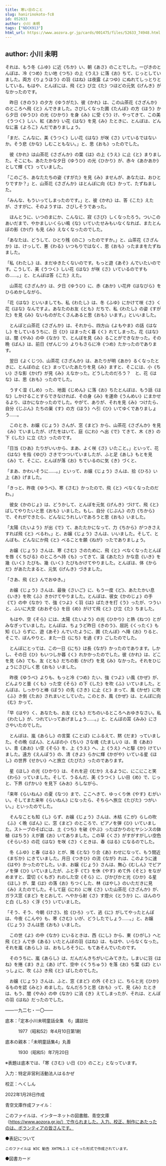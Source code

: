 ```yaml
---
title: 寒い日のこと
slug: hanirinokoto-fc8
id: 052633
author: 小川 未明
tags: ["NDCK913"]
html_url: https://www.aozora.gr.jp/cards/001475/files/52633_74948.html
---
```


## author: 小川 未明

それは、もう冬《ふゆ》に近《ちか》い、朝《あさ》のことでした。一ぴきのとんぼは、冷《つめ》たい地《つち》の上《うえ》に落《お》ちて、じっとしていました。両方《りょうほう》の羽《はね》は夜露《よつゆ》にぬれてしっとりとしている。もはや、とんぼには、飛《と》び立《た》つほどの元気《げんき》がなかったのです。

　昨日《きのう》の夕方《ゆうがた》、彼《かれ》は、この山茶花《さざんか》のところへ飛《と》んできました。さびしくなった圃《たんぼ》の方《ほう》から夕日《ゆうひ》の光《ひかり》を身《み》に受《う》け、やってきて、この美《うつく》しい、紅《あか》い花《はな》を見《み》たときに、とんぼは、どんなに喜《よろこ》んだでありましょう。

「まだ、こんなに、美《うつく》しい花《はな》が咲《さ》いているではないか。そう悲《かな》しむこともない。」と、思《おも》ったのでした。

　彼《かれ》は山茶花《さざんか》の葉《は》の上《うえ》に止《と》まりました。そこにも、あたたかな夕日《ゆうひ》の光《ひかり》が、赤々《あかあか》として輝《て》っていました。

「このごろ、あなたたちの姿《すがた》を見《み》ませんが、あなたは、おひとりですか？」と、山茶花《さざんか》はとんぼに向《む》かって、たずねました。

「みんな、もういってしまったのです。」と、彼《かれ》は、答《こた》えたが、さすがに、そのようすは、さびしそうであった。

　ほんとうに、いつのまにか、こんなに、寂《さび》しくなったろう。ついこのあいだまで、やかましいくらい鳴《な》いていたせみもいなくなれば、またとんぼの影《かげ》も見《み》えなくなったのでした。

「あなたは、どうして、ひとり残《のこ》ったのですか。」と、山茶花《さざんか》は、けっして、悪《わる》いつもりではなく、思《おも》ったままをたずねました。

「私《わたし》は、まだゆきたくないのです。もっと遊《あそ》んでいたいのです。こうして、美《うつく》しい花《はな》が咲《さ》いているのですもの……。」と、とんぼは答《こた》えた。

　山茶花《さざんか》は、夕日《ゆうひ》に、赤《あか》い花弁《はなびら》をひらめかしながら、

「花《はな》といいましても、私《わたし》は、冬《ふゆ》にかけて咲《さ》く花《はな》なんですよ。あなたのお友《とも》だちで、私《わたし》の姿《すがた》を見《み》ないものがたくさんあると思《おも》います。」といいました。

　とんぼと山茶花《さざんか》は、それから、四方山《よもやま》の話《はなし》をしているうちに、日《ひ》はまったく暮《く》れてしまった。花《はな》は、闇《やみ》の中《なか》で、とんぼを見《み》ることができなかった。その晩《ばん》は、前日《ぜんじつ》よりもさらに冷《つめ》たかったのであります。

　翌日《よくじつ》、山茶花《さざんか》は、あたりが明《あか》るくなったときに、とんぼの止《と》まっていたあたりを見《み》ますと、そこには、小《ちい》さな影《かげ》が見《み》えなかった。どうしたのだろう？　と、花《はな》は、思《おも》ったのでした。

　うすく湿《しめ》った、地面《じめん》に落《お》ちたとんぼは、もう話《はな》しかけることすらできなければ、その身《み》を運命《うんめい》にまかせるより、ほかになかったのでした。やがて、ありが、それを見《み》つけたら、自分《じぶん》たちの巣《す》の方《ほう》へ引《ひ》いてゆくでありましょう……。

　このとき、お嬢《じょう》さんが、窓《まど》から、山茶花《さざんか》を見《み》ていましたが、げたをはいて、庭《にわ》へ出《で》てきて、木《き》の下《した》に立《た》ったのです。

「日当《ひあ》たりがいいから、まあ、よく咲《さ》いたこと。」といって、花《はな》を指《ゆび》さきでつついていましたが、ふと足《あし》もとを見《み》て、そこに、とんぼが落《お》ちているのに気《き》づくと、

「まあ、かわいそうに……。」といって、お嬢《じょう》さんは、拾《ひろ》い上《あ》げました。

「きっと、昨夜《ゆうべ》、寒《さむ》かったので、飛《と》べなくなったのだわ。」

　彼女《かのじょ》は、どうかして、とんぼを元気《げんき》づけて、飛《と》ばしてやりたいと思《おも》いました。もし、自分《じぶん》の力《ちから》で、それができたら、どんなにうれしいであろうと思《おも》いました。

「太陽《たいよう》が出《で》て、あたたかになって、力《ちから》がつきさえすれば飛《と》べるわ。」と、お嬢《じょう》さんは、いいました。そして、とんぼも、どんなにか飛《と》べることを願《ねが》ったでありましょう。

　お嬢《じょう》さんは、寒《さむ》さのために、飛《と》べなくなったとんぼを唇《くちびる》のところへ持《も》ってきて、温《あたた》かな息《いき》を幾《いく》たびも、幾《いく》たびもかけてやりました。とんぼは、体《からだ》があたたまると、元気《げんき》づきました。

「さあ、飛《と》んでおゆき。」

　お嬢《じょう》さんは、最後《さいご》に、もう一度《ど》、あたたかい息《いき》を吹《ふ》きかけてやりました。とんぼは、彼女《かのじょ》の手《て》の中《なか》で、強《つよ》く羽《は》ばたきを打《う》ったが、つういと、ふいに大空《おおぞら》を目《め》がけて飛《と》び立《た》ちました。

　もはや、空《そら》には、太陽《たいよう》の光《ひかり》と熱《ねつ》とがみなぎっていました。とんぼは、ちょうど昨日《きのう》、屈託《くったく》も知《し》らずに、遊《あそ》んでいたように、圃《たんぼ》へ降《お》りると、そこで、ぼんやりと、また一日《にち》を過《す》ごしたのでした。

　とんぼにとっては、この一日《にち》は長《なが》かったのであります。しかし、その日《ひ》もいつしか暮《く》れかかったのでした。彼《かれ》は、どこを見《み》ても、友《とも》だちの影《かげ》を見《み》なかった。それをひじょうにさびしく思《おも》いました。

　昨夜《ゆうべ》よりも、もっと冷《つめ》たい、強《つよ》い風《かぜ》が、どんよりと曇《くも》った空《そら》の下《した》を吹《ふ》いていました。とんぼは、しっかりと棒《ぼう》の先《さき》に止《と》まって、風《かぜ》に吹《ふ》き倒《たお》されまいとしていた。このとき、風《かぜ》は、とんぼに向《む》かって、

「早《はや》く、あなたも、お友《とも》だちのいるところへおゆきなさい。私《わたし》が、つれていってあげましょう……。」と、とんぼの耳《みみ》にささやいたのでした。

　とんぼは、嵐《あらし》の言葉《ことば》にふるえて、黙《だま》っていました。その晩《ばん》、とんぼの小《ちい》さな魂《たましい》は、青《あお》い、青《あお》い空《そら》を、上《うえ》へ、上《うえ》へと駆《か》けていました。遠方《えんぽう》の、清《きよ》らかに輝《かがや》いている星《ほし》の世界《せかい》へと旅立《たびた》ったのであります。

　星《ほし》の光《ひかり》は、それを迎《むか》えるように、にこにこと笑《わら》っていました。そして、うるんだ、美《うつく》しい目《め》で、じっと、下界《げかい》を見下《みお》ろしながら、

「来年《らいねん》の夏《なつ》まで、ここへきて、ゆっくり休《やす》むがいい。そしてまた来年《らいねん》になったら、そちらへ旅立《たびた》つがいい。」といったのでした。

　そんなことも知《し》らず、お嬢《じょう》さんは、木枯《こが》らしの吹《ふ》く晩《ばん》に、窓《まど》のところで、ピアノを弾《ひ》いていました。ストーブのそばには、土《つち》を破《やぶ》ったばかりのヒヤシンスの鉢植《はちう》えが置《お》いてありました。この草《くさ》がすがすがしい空色《そらいろ》の花《はな》を咲《さ》くときは、春《はる》になるのでした。

　冬《ふゆ》と春《はる》とが、隣《とな》り合《あ》わせになって、もう間近《まぢか》にきていました。月日《つきひ》の流《なが》れは、このように速《はや》かったのでした。いま、お嬢《じょう》さんは、無心《むしん》でピアノを弾《ひ》いていましたが、ふと手《て》を休《やす》めて外《そと》をながめますと、雲切《くもぎ》れのした空《そら》に、ぴかぴかと光《ひか》る星《ほし》が、葉《は》の落《お》ちつくした、林《はやし》のいただきに見《み》えたのでした。そして庭《にわ》に咲《さ》いた山茶花《さざんか》が、ガラス窓《まど》をとおして、へやから射《さ》す燈火《とうか》に、ほんのりと白《しろ》く浮《う》いていました。

「そう、そう、今朝《けさ》、拾《ひろ》って、逃《に》がしてやったとんぼは、今夜《こんや》も、寒《さむ》いが、どうしたでしょう……。」と、お嬢《じょう》さんは思《おも》いました。

　この世《よ》の中《なか》にいるときは、西《にし》から、東《ひがし》へと飛《と》んで歩《ある》いたとんぼの羽《はね》は、もはや、いらなくなった。それを嵐《あらし》は、おもしろそうに、もてあそんでいたのです。

　そのうちに、嵐《あらし》は、だんだんきちがいじみてきた。しまいに羽《はね》を捲《ま》き上《あ》げて、空中《くうちゅう》を落《お》ち葉《ば》といっしょに、吹《ふ》き飛《と》ばしたのでした。

　お嬢《じょう》さんは、ふと、窓《まど》の外《そと》に、ちらと光《ひか》るものを認《みと》めました。なんだろうと思《おも》って、見《み》たときは、もう、闇《やみ》の中《なか》に消《き》えてしまったが、それは、とんぼの羽《はね》だったのでした。

――一九二七・一〇――













底本：「定本小川未明童話全集　6」講談社

　　　1977（昭和52）年4月10日第1刷

底本の親本：「未明童話集4」丸善

　　　1930（昭和5）年7月20日

※表題は底本では、「寒《さむ》い日《ひ》のこと」となっています。

入力：特定非営利活動法人はるかぜ

校正：へくしん

2022年1月28日作成

青空文庫作成ファイル：

このファイルは、インターネットの図書館、青空文庫（https://www.aozora.gr.jp/）で作られました。入力、校正、制作にあたったのは、ボランティアの皆さんです。











●表記について


	このファイルは W3C 勧告 XHTML1.1 にそった形式で作成されています。







●図書カード